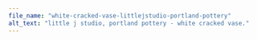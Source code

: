 ```yaml
---
file_name: "white-cracked-vase-littlejstudio-portland-pottery"
alt_text: "little j studio, portland pottery - white cracked vase."
---
```

